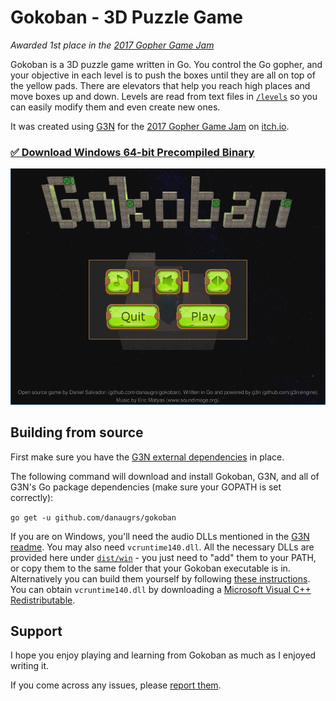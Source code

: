 # Gokoban - 3D Puzzle Game
_Awarded 1st place in the [2017 Gopher Game Jam](https://itch.io/jam/gopher-jam)_

Gokoban is a 3D puzzle game written in Go. You control the Go gopher, and your objective in each level is to push the boxes until they are all on top of the yellow pads. There are elevators that help you reach high places and move boxes up and down. Levels are read from text files in [`/levels`](levels) so you can easily modify them and even create new ones.

It was created using [G3N](https://github.com/g3n/engine) for the [2017 Gopher Game Jam](https://itch.io/jam/gopher-jam) on [itch.io](https://itch.io).

### [:white_check_mark: Download Windows 64-bit Precompiled Binary](https://github.com/danaugrs/gokoban/archive/win64-bin.zip)

![Gokoban Screenshots](img/screenshots.gif)

## Building from source

First make sure you have the [G3N external dependencies](https://github.com/g3n/engine#dependencies) in place.

The following command will download and install Gokoban, G3N, and all of G3N's Go package dependencies (make sure your GOPATH is set correctly):

`go get -u github.com/danaugrs/gokoban`

If you are on Windows, you'll need the audio DLLs mentioned in the [G3N readme](https://github.com/g3n/engine#dependencies).
You may also need `vcruntime140.dll`. All the necessary DLLs are provided here under [`dist/win`](dist/win) - you just need to "add" them to your PATH, or copy them to the same folder that your Gokoban executable is in. Alternatively you can build them yourself by following [these instructions](https://github.com/g3n/windows_audio_dlls). You can obtain `vcruntime140.dll` by downloading a [Microsoft Visual C++ Redistributable](https://support.microsoft.com/en-us/help/2977003/the-latest-supported-visual-c-downloads).

## Support

I hope you enjoy playing and learning from Gokoban as much as I enjoyed writing it.

If you come across any issues, please [report them](https://github.com/danaugrs/gokoban/issues).
